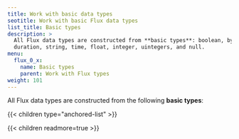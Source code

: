```yaml
---
title: Work with basic data types
seotitle: Work with basic Flux data types
list_title: Basic types
description: >
  All Flux data types are constructed from **basic types**: boolean, bytes,
  duration, string, time, float, integer, uintegers, and null.
menu:
  flux_0_x:
    name: Basic types
    parent: Work with Flux types
weight: 101
---
```


All Flux data types are constructed from the following **basic types**:

{{< children type="anchored-list" >}}

{{< children readmore=true >}}